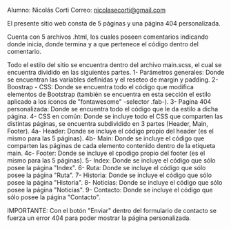 Alumno: Nicolás Corti
Correo: nicolasecorti@gmail.com

El presente sitio web consta de 5 páginas y una página 404 personalizada.

Cuenta con 5 archivos .html, los cuales poseen comentarios indicando donde inicia, donde termina y a que pertenece el código dentro del comentario.

Todo el estilo del sitio se encuentra dentro del archivo main.scss, el cual se encuentra dividido en las siguientes partes.
1- Parámetros generales: Donde se encuentran las variables definidas y el reseteo de margin y padding.
2- Boostrap - CSS: Donde se encuentra todo el código que modifica elementos de Bootstrap (también se encuentra en esta sección el estilo aplicado a los íconos de "fontawesome" -selector .fab-).
3- Pagina 404 personalizada: Donde se encuentra todo el código que le da estilo a dicha página.
4- CSS en común: Donde se incluye todo el CSS que comparten las distintas páginas, se encuentra subdividido en 3 partes (Header, Main, Footer).
4a- Header: Donde se incluye el código propio del header (es el mismo para las 5 páginas).
4b- Main: Donde se incluye el código que comparten las páginas de cada elemento contenido dentro de la etiqueta main.
4c- Footer: Donde se incluye el cpodigo propio del footer (es el mismo para las 5 páginas).
5- Index: Donde se incluye el código que sólo posee la página "Index".
6- Ruta: Donde se incluye el código que sólo posee la página "Ruta".
7- Historia: Donde se incluye el código que sólo posee la página "Historia".
8- Noticias: Donde se incluye el código que sólo posee la página "Noticias".
9- Contacto: Donde se incluye el código que sólo posee la página "Contacto".

IMPORTANTE: Con el botón "Enviar" dentro del formulario de contacto se fuerza un error 404 para poder mostrar la página personalizada.
